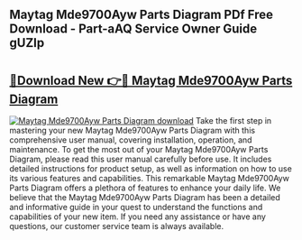 ## Maytag Mde9700Ayw Parts Diagram PDf Free Download - Part-aAQ Service Owner Guide gUZIp

# <h2><a href="http://dfq432j.blite.top/?on=Maytag+Mde9700Ayw+Parts+Diagram">🔗Download New 👉🔴 Maytag Mde9700Ayw Parts Diagram</a></h2>

[![Maytag Mde9700Ayw Parts Diagram download](https://i.imgur.com/lujVjoI.png)](http://dfq432j.blite.top/?on=Maytag+Mde9700Ayw+Parts+Diagram)
Take the first step in mastering your new Maytag Mde9700Ayw Parts Diagram with this comprehensive user manual, covering installation, operation, and maintenance. To get the most out of your Maytag Mde9700Ayw Parts Diagram, please read this user manual carefully before use. It includes detailed instructions for product setup, as well as information on how to use its various features and capabilities. This remarkable Maytag Mde9700Ayw Parts Diagram offers a plethora of features to enhance your daily life. We believe that the Maytag Mde9700Ayw Parts Diagram has been a detailed and informative guide in your quest to understand the functions and capabilities of your new item. If you need any assistance or have any questions, our customer service team is always available.
